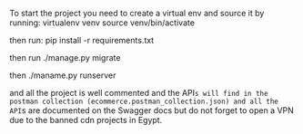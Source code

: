 To start the project you need to create a virtual env and source it by running:
virtualenv venv
source venv/bin/activate

then run:
pip install -r requirements.txt


then run ./manage.py migrate

then ./maname.py runserver

and all the project is well commented and the API`s will find in the postman collection (ecommerce.postman_collection.json)
and all the API`s are documented on the Swagger docs but do not forget to open a VPN due to the banned cdn projects in Egypt.